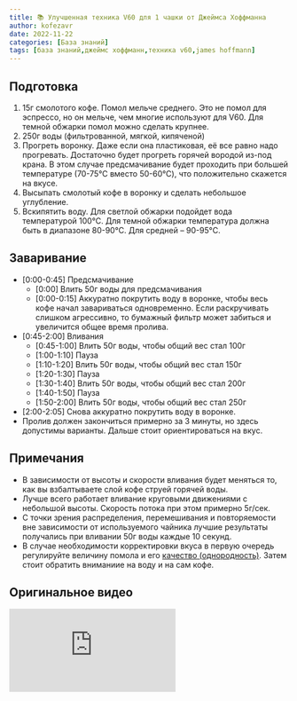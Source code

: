 ```yaml
---
title: 📚 Улучшенная техника V60 для 1 чашки от Джеймса Хоффманна
author: kofezavr
date: 2022-11-22
categories: [База знаний]
tags: [база знаний,джеймс хоффманн,техника v60,james hoffmann]
--- 
```

## Подготовка
1. 15г смолотого кофе. Помол мельче среднего. Это не помол для эспрессо, но он мельче, чем многие используют для V60. Для темной обжарки помол можно сделать крупнее.
2. 250г воды (фильтрованной, мягкой, кипяченой)
3. Прогреть воронку. Даже если она пластиковая, её все равно надо прогревать. Достаточно будет прогреть горячей вородой из-под крана. В этом случае предсмачивание будет проходить при большей температуре (70-75°C вместо 50-60°C), что положительно скажется на вкусе.
4. Высыпать смолотый кофе в воронку и сделать небольшое углубление.
5. Вскипятить воду. Для светлой обжарки подойдет вода температурой 100°C. Для темной обжарки температура должна быть в диапазоне 80-90°C. Для средней – 90-95°C.
<!--more-->

## Заваривание
- [0:00-0:45] Предсмачивание 
	- [0:00] Влить 50г воды для предсмачивания 
	- [0:00-0:15] Аккуратно покрутить воду в воронке, чтобы весь кофе начал завариваться одновременно. Если раскручивать слишком агрессивно, то бумажный фильтр может забиться и увеличится общее время пролива.
- [0:45-2:00] Вливания
	- [0:45-1:00] Влить 50г воды, чтобы общий вес стал 100г
	- [1:00-1:10] Пауза 
	- [1:10-1:20] Влить 50г воды, чтобы общий вес стал 150г
	- [1:20-1:30] Пауза 
	- [1:30-1:40] Влить 50г воды, чтобы общий вес стал 200г
	- [1:40-1:50] Пауза 
	- [1:50-2:00] Влить 50г воды, чтобы общий вес стал 250г
- [2:00-2:05] Снова аккуратно покрутить воду в воронке. 
- Пролив должен закончиться примерно за 3 минуты, но здесь допустимы варианты. Дальше стоит ориентироваться на вкус.

## Примечания
- В зависимости от высоты и скорости вливания будет меняться то, как вы взбалтываете слой кофе струей горячей воды.
- Лучше всего работает вливание круговыми движениями с небольшой высоты. Скорость потока при этом примерно 5г/сек.
- С точки зрения распределения, перемешивания и повторяемости вне зависимости от используемого чайника лучшие результаты получались при вливании 50г воды каждые 10 секунд.
- В случае необходимости корректировки вкуса в первую очередь регулируйте величину помола и его [качество (однородность)](https://kofezavr.ru/posts/2021/09/26/как-помол-клияет-на-вкус). Затем стоит обратить вниманиие на воду и на сам кофе.

## Оригинальное видео
<p><div class="youtube-wrapper"><iframe src="https://www.youtube.com/embed/1oB1oDrDkHM" title="YouTube video player" frameborder="0" allow="accelerometer; autoplay; clipboard-write; encrypted-media; gyroscope; picture-in-picture" allowfullscreen></iframe></div></p>

